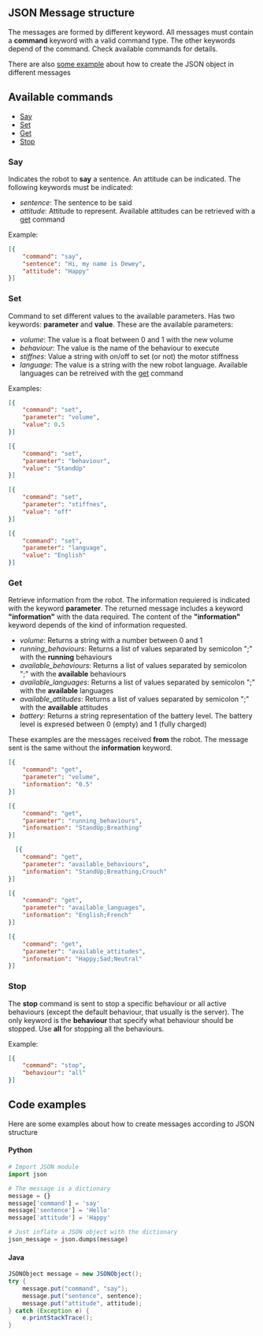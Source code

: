 ## JSON Message structure

The messages are formed by different keyword. All messages must contain a **command** keyword with a valid command type. The other keywords depend of the command. Check available commands for details.

There are also [some example](#code_example) about how to create the JSON object in different messages

## Available commands

*   [Say](#say_command)
*   [Set](#set_command)
*   [Get](#get_command)
*   [Stop](#stop_command)

### <a id="say_command"></a>Say

Indicates the robot to **say** a sentence. An attitude can be indicated. The following keywords must be indicated:

*   _sentence_: The sentence to be said
*   _attitude_: Attitude to represent. Available attitudes can be retrieved with a [get](#get_command) command

Example:

```json
[{
    "command": "say",
    "sentence": "Hi, my name is Dewey",
    "attitude": "Happy"
}]
```

### <a id="set_command"></a>Set

Command to set different values to the available parameters. Has two keywords: **parameter** and **value**. These are the available parameters:

*   _volume_: The value is a float between 0 and 1 with the new volume
*   _behaviour_: The value is the name of the behaviour to execute
*   _stiffnes_: Value a string with on/off to set (or not) the motor stiffness
*   _language_: The value is a string with the new robot language. Available languages can be retreived with the [get](#get_command) command

Examples:

```json
[{
    "command": "set",
    "parameter": "volume",
    "value": 0.5
}]

[{
    "command": "set",
    "parameter": "behaviour",
    "value": "StandUp"
}]

[{
    "command": "set",
    "parameter": "stiffnes",
    "value": "off"
}]

[{
    "command": "set",
    "parameter": "language",
    "value": "English"
}]
```

### <a id="get_command"></a>Get

Retrieve information from the robot. The information requiered is indicated with the keyword **parameter**. The returned message includes a keyword **"information"** with the data required. The content of the **"information"** keyword depends of the kind of information requested.

*   _volume_: Returns a string with a number between 0 and 1
*   _running_behaviours_: Returns a list of values separated by semicolon ";" with the **running** behaviours
*   _available_behaviours_: Returns a list of values separated by semicolon ";" with the **available** behaviours
*   _available_languages_: Returns a list of values separated by semicolon ";" with the **available** languages
*   _available_attitudes_: Returns a list of values separated by semicolon ";" with the **available** attitudes
*   _battery_: Returns a string representation of the battery level. The battery level is expresed between 0 (empty) and 1 (fully charged)

These examples are the messages received **from** the robot. The message sent is the same without the **information** keyword.

```json
[{
    "command": "get",
    "parameter": "volume",
    "information": "0.5"
}]

[{
    "command": "get",
    "parameter": "running_behaviours",
    "information": "StandUp;Breathing"
}]

  [{
    "command": "get",
    "parameter": "available_behaviours",
    "information": "StandUp;Breathing;Crouch"
}]

[{
    "command": "get",
    "parameter": "available_languages",
    "information": "English;French"
}]

[{
    "command": "get",
    "parameter": "available_attitudes",
    "information": "Happy;Sad;Neutral"
}]
```

### <a id="stop_command"></a>Stop

The **stop** command is sent to stop a specific behaviour or all active behaviours (except the default behaviour, that usually is the server). The only keyword is the **behaviour** that specify what behaviour should be stopped. Use **all** for stopping all the behaviours.

Example:

```json
[{
    "command": "stop",
    "behaviour": "all"
}]
```

## <a id="code_example"></a>Code examples

Here are some examples about how to create messages according to JSON structure

#### Python

```python
# Import JSON module
import json

# The message is a dictionary
message = {}
message['command'] = 'say'
message['sentence'] = 'Hello'
message['attitude'] = 'Happy'

# Just inflate a JSON object with the dictionary
json_message = json.dumps(message)
```

#### Java

```java
JSONObject message = new JSONObject();
try {
    message.put("command", "say");
    message.put("sentence", sentence);
    message.put("attitude", attitude);
} catch (Exception e) {
    e.printStackTrace();
}
```
